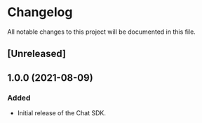# Changelog
All notable changes to this project will be documented in this file.

## [Unreleased]

## 1.0.0 (2021-08-09)
### Added
- Initial release of the Chat SDK.
